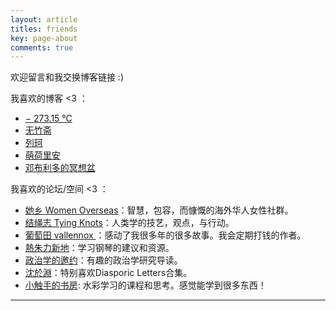 ```yaml
---
layout: article
titles: friends
key: page-about
comments: true
---
```

欢迎留言和我交换博客链接 :)   

我喜欢的博客 <3 ：

- [− 273.15 ℃](https://blog.sommercamp.xyz/)
- [无竹斋](https://bamboobone9.com/)
- [列珂](https://write.c7.io/ilke/)
- [萌荷里安](https://blogatlarge.com/c1air2/)
- [邓布利多的冥想盆](https://pensieve.wangxindi.org/)

我喜欢的论坛/空间 <3 ：
- [她乡 Women Overseas](https://forum.womenoverseas.com/)：智慧，包容，而慷慨的海外华人女性社群。
- [结绳志 Tying Knots](https://tyingknots.net/)：人类学的技艺，观点，与行动。
- [葡萄田 vallennox ](https://vallennox.com/)：感动了我很多年的很多故事。我会定期打钱的作者。
- [熱朱力新地](https://music.coms.asia/)：学习钢琴的建议和资源。
- [政治学的邀约](https://finelin.notion.site/8f0e84b281894a9fb599e5ac8c511faf)：有趣的政治学研究导读。
- [沈於淵](https://matters.town/@zscliterary)：特别喜欢Diasporic Letters合集。
- [小触手的书房](https://heiheihei.ca/): 水彩学习的课程和思考。感觉能学到很多东西！

---  

<head>
  <!-- ... -->
  <link
    rel="stylesheet"
    href="https://unpkg.com/@waline/client@v3/dist/waline.css"
  />
</head>
<body>
  <!-- ... -->
  <div id="waline"></div>
  <script type="module">
    import { init } from 'https://unpkg.com/@waline/client@v3/dist/waline.js';

const locale = {
  nick: 'Nickname',
  mail: 'E-Mail (optional)',
  link: 'Website (optional)',
  placeholder: 'Tell me what you think :) To comment you do not need to sign into anything.',
};

    Waline.init({
      el: '#waline',
      serverURL: 'https://walinetest-sage.vercel.app',
      lang: 'en',
      emoji: [
      'https://unpkg.com/@waline/emojis@1.2.0/tw-emoji',
    ],
    });
  </script>
</body>
